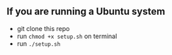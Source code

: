 ## If you are running a Ubuntu system
- git clone this repo
- run `chmod +x setup.sh` on terminal 
- run `./setup.sh`  
